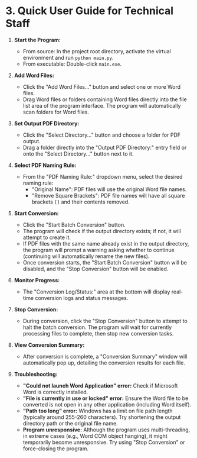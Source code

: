 # 3. Quick User Guide for Technical Staff

1.  **Start the Program:**
    *   From source: In the project root directory, activate the virtual environment and run `python main.py`.
    *   From executable: Double-click `main.exe`.

2.  **Add Word Files:**
    *   Click the "Add Word Files..." button and select one or more Word files.
    *   Drag Word files or folders containing Word files directly into the file list area of the program interface. The program will automatically scan folders for Word files.

3.  **Set Output PDF Directory:**
    *   Click the "Select Directory..." button and choose a folder for PDF output.
    *   Drag a folder directly into the "Output PDF Directory:" entry field or onto the "Select Directory..." button next to it.

4.  **Select PDF Naming Rule:**
    *   From the "PDF Naming Rule:" dropdown menu, select the desired naming rule:
        *   "Original Name": PDF files will use the original Word file names.
        *   "Remove Square Brackets": PDF file names will have all square brackets `[]` and their contents removed.

5.  **Start Conversion:**
    *   Click the "Start Batch Conversion" button.
    *   The program will check if the output directory exists; if not, it will attempt to create it.
    *   If PDF files with the same name already exist in the output directory, the program will prompt a warning asking whether to continue (continuing will automatically rename the new files).
    *   Once conversion starts, the "Start Batch Conversion" button will be disabled, and the "Stop Conversion" button will be enabled.

6.  **Monitor Progress:**
    *   The "Conversion Log/Status:" area at the bottom will display real-time conversion logs and status messages.

7.  **Stop Conversion:**
    *   During conversion, click the "Stop Conversion" button to attempt to halt the batch conversion. The program will wait for currently processing files to complete, then stop new conversion tasks.

8.  **View Conversion Summary:**
    *   After conversion is complete, a "Conversion Summary" window will automatically pop up, detailing the conversion results for each file.

9.  **Troubleshooting:**
    *   **"Could not launch Word Application" error:** Check if Microsoft Word is correctly installed.
    *   **"File is currently in use or locked" error:** Ensure the Word file to be converted is not open in any other application (including Word itself).
    *   **"Path too long" error:** Windows has a limit on file path length (typically around 255-260 characters). Try shortening the output directory path or the original file name.
    *   **Program unresponsive:** Although the program uses multi-threading, in extreme cases (e.g., Word COM object hanging), it might temporarily become unresponsive. Try using "Stop Conversion" or force-closing the program.
